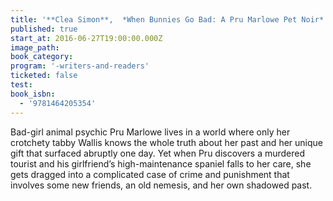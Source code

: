```yaml
---
title: '**Clea Simon**,  *When Bunnies Go Bad: A Pru Marlowe Pet Noir*'
published: true
start_at: 2016-06-27T19:00:00.000Z
image_path:
book_category:
program: '-writers-and-readers'
ticketed: false
test:
book_isbn:
  - '9781464205354'
---
```



Bad-girl animal psychic Pru Marlowe lives in a world where only her crotchety tabby Wallis knows the whole truth about her past and her unique gift that surfaced abruptly one day. Yet when Pru discovers a murdered tourist and his girlfriend’s high-maintenance spaniel falls to her care, she gets dragged into a complicated case of crime and punishment that involves some new friends, an old nemesis, and her own shadowed past.